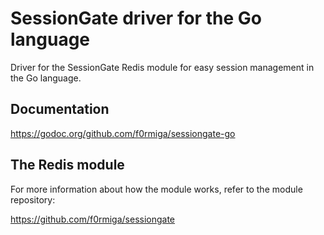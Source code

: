 # SessionGate driver for the Go language

Driver for the SessionGate Redis module for easy session management in the Go language.

## Documentation

https://godoc.org/github.com/f0rmiga/sessiongate-go

## The Redis module

For more information about how the module works, refer to the module repository:

https://github.com/f0rmiga/sessiongate
